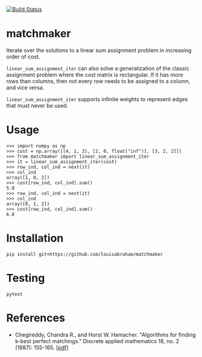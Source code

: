 [![Build
Status](https://travis-ci.org/louisabraham/matchmaker.svg?branch=master)](https://travis-ci.org/louisabraham/matchmaker)

# matchmaker

Iterate over the solutions to a linear sum assignment problem in
increasing order of cost.

`linear_sum_assignment_iter` can also solve a generalization of the
classic assignment problem where the cost matrix is rectangular. If it
has more rows than columns, then not every row needs to be assigned to a
column, and vice versa.

`linear_sum_assignment_iter` supports infinite weights to represent
edges that must never be used.

# Usage

``` pycon
>>> import numpy as np
>>> cost = np.array([[4, 1, 3], [2, 0, float("inf")], [3, 2, 2]])
>>> from matchmaker import linear_sum_assignment_iter
>>> it = linear_sum_assignment_iter(cost)
>>> row_ind, col_ind = next(it)
>>> col_ind
array([1, 0, 2])
>>> cost[row_ind, col_ind].sum()
5.0
>>> row_ind, col_ind = next(it)
>>> col_ind
array([0, 1, 2])
>>> cost[row_ind, col_ind].sum()
6.0
```

# Installation

    pip install git+https://github.com/louisabraham/matchmaker

# Testing

    pytest

# References

  - Chegireddy, Chandra R., and Horst W. Hamacher. "Algorithms for
    finding k-best perfect matchings." Discrete applied mathematics 18,
    no. 2 (1987): 155-165.
    [\[pdf\]](https://core.ac.uk/download/pdf/82129717.pdf)
